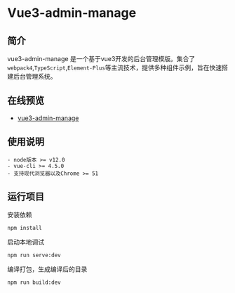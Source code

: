 # Vue3-admin-manage

## 简介

vue3-admin-manage 是一个基于vue3开发的后台管理模版。集合了`webpack4`,`TypeScript`,`Element-Plus`等主流技术，提供多种组件示例，旨在快速搭建后台管理系统。

## 在线预览

- [vue3-admin-manage](http://www.lubaojun.com/)

## 使用说明

```
- node版本 >= v12.0
- vue-cli >= 4.5.0
- 支持现代浏览器以及Chrome >= 51
```

## 运行项目

安装依赖

```
npm install
```

启动本地调试

```
npm run serve:dev
```

编译打包，生成编译后的目录

```
npm run build:dev
```
